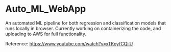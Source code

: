 # Auto_ML_WebApp

An automated ML pipeline for both regression and classification models that runs locally in browser.
Currently working on containerizing the code, and uploading to AWS for full functionality.

Reference:
https://www.youtube.com/watch?v=xTKoyfCQiiU
